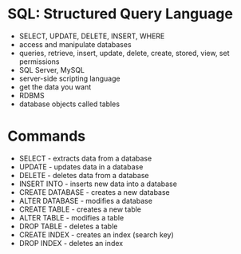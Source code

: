 # SQL: Structured Query Language

- SELECT, UPDATE, DELETE, INSERT, WHERE
- access and manipulate databases
- queries, retrieve, insert, update, delete, create, stored, view, set permissions
- SQL Server, MySQL
- server-side scripting language
- get the data you want
- RDBMS
- database objects called tables
  
# Commands

- SELECT - extracts data from a database
- UPDATE - updates data in a database
- DELETE - deletes data from a database
- INSERT INTO - inserts new data into a database
- CREATE DATABASE - creates a new database
- ALTER DATABASE - modifies a database
- CREATE TABLE - creates a new table
- ALTER TABLE - modifies a table
- DROP TABLE - deletes a table
- CREATE INDEX - creates an index (search key)
- DROP INDEX - deletes an index
